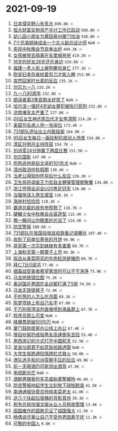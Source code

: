 # 2021-09-19

1. [日本侵华野心有多大](https://s.weibo.com/weibo?q=%23%E6%97%A5%E6%9C%AC%E4%BE%B5%E5%8D%8E%E9%87%8E%E5%BF%83%E6%9C%89%E5%A4%9A%E5%A4%A7%23&Refer=top) `899.0K 🔥`
1. [恒大财富实物资产兑付工作已启动](https://s.weibo.com/weibo?q=%23%E6%81%92%E5%A4%A7%E8%B4%A2%E5%AF%8C%E5%AE%9E%E7%89%A9%E8%B5%84%E4%BA%A7%E5%85%91%E4%BB%98%E5%B7%A5%E4%BD%9C%E5%B7%B2%E5%90%AF%E5%8A%A8%23&Refer=top) `568.8K 🔥`
1. [幼儿园小朋友为莆田泉州厦门加油](https://s.weibo.com/weibo?q=%23%E5%B9%BC%E5%84%BF%E5%9B%AD%E5%B0%8F%E6%9C%8B%E5%8F%8B%E4%B8%BA%E8%8E%86%E7%94%B0%E6%B3%89%E5%B7%9E%E5%8E%A6%E9%97%A8%E5%8A%A0%E6%B2%B9%23&Refer=top) `548.0K 🔥`
1. [7个兄弟姐妹成全一个北斗副总设计师](https://s.weibo.com/weibo?q=%237%E4%B8%AA%E5%85%84%E5%BC%9F%E5%A7%90%E5%A6%B9%E6%88%90%E5%85%A8%E4%B8%80%E4%B8%AA%E5%8C%97%E6%96%97%E5%89%AF%E6%80%BB%E8%AE%BE%E8%AE%A1%E5%B8%88%23&Refer=top) `NaN 🔥`
1. [央视中秋晚会节目单出炉](https://s.weibo.com/weibo?q=%E5%A4%AE%E8%A7%86%E4%B8%AD%E7%A7%8B%E6%99%9A%E4%BC%9A%E8%8A%82%E7%9B%AE%E5%8D%95%E5%87%BA%E7%82%89&Refer=top) `499.3K 🔥`
1. [女孩被带去隔离在车里喊爸爸](https://s.weibo.com/weibo?q=%E5%A5%B3%E5%AD%A9%E8%A2%AB%E5%B8%A6%E5%8E%BB%E9%9A%94%E7%A6%BB%E5%9C%A8%E8%BD%A6%E9%87%8C%E5%96%8A%E7%88%B8%E7%88%B8&Refer=top) `419.2K 🔥`
1. [16岁的好友26岁还在身边](https://s.weibo.com/weibo?q=%2316%E5%B2%81%E7%9A%84%E5%A5%BD%E5%8F%8B26%E5%B2%81%E8%BF%98%E5%9C%A8%E8%BA%AB%E8%BE%B9%23&Refer=top) `329.6K 🔥`
1. [福建一老人街上被狗撕咬身亡](https://s.weibo.com/weibo?q=%23%E7%A6%8F%E5%BB%BA%E4%B8%80%E8%80%81%E4%BA%BA%E8%A1%97%E4%B8%8A%E8%A2%AB%E7%8B%97%E6%92%95%E5%92%AC%E8%BA%AB%E4%BA%A1%23&Refer=top) `277.1K 🔥`
1. [慰安妇幸存者枕着剪刀才能入睡](https://s.weibo.com/weibo?q=%23%E6%85%B0%E5%AE%89%E5%A6%87%E5%B9%B8%E5%AD%98%E8%80%85%E6%9E%95%E7%9D%80%E5%89%AA%E5%88%80%E6%89%8D%E8%83%BD%E5%85%A5%E7%9D%A1%23&Refer=top) `253.9K 🔥`
1. [突然回家时长辈的反应](https://s.weibo.com/weibo?q=%23%E7%AA%81%E7%84%B6%E5%9B%9E%E5%AE%B6%E6%97%B6%E9%95%BF%E8%BE%88%E7%9A%84%E5%8F%8D%E5%BA%94%23&Refer=top) `235.1K 🔥`
1. [勿忘九一八](https://s.weibo.com/weibo?q=%23%E5%8B%BF%E5%BF%98%E4%B9%9D%E4%B8%80%E5%85%AB%23&Refer=top) `233.2K 🔥`
1. [九一八90周年](https://s.weibo.com/weibo?q=%23%E4%B9%9D%E4%B8%80%E5%85%AB90%E5%91%A8%E5%B9%B4%23&Refer=top) `232.8K 🔥`
1. [朗读者第3季首期太好哭了](https://s.weibo.com/weibo?q=%23%E6%9C%97%E8%AF%BB%E8%80%85%E7%AC%AC3%E5%AD%A3%E9%A6%96%E6%9C%9F%E5%A4%AA%E5%A5%BD%E5%93%AD%E4%BA%86%23&Refer=top) `NaN 🔥`
1. [哈尔滨一强奸4岁幼女罪犯被执行死刑](https://s.weibo.com/weibo?q=%23%E5%93%88%E5%B0%94%E6%BB%A8%E4%B8%80%E5%BC%BA%E5%A5%B84%E5%B2%81%E5%B9%BC%E5%A5%B3%E7%BD%AA%E7%8A%AF%E8%A2%AB%E6%89%A7%E8%A1%8C%E6%AD%BB%E5%88%91%23&Refer=top) `232.6K 🔥`
1. [济南堵车太严重了](https://s.weibo.com/weibo?q=%23%E6%B5%8E%E5%8D%97%E5%A0%B5%E8%BD%A6%E5%A4%AA%E4%B8%A5%E9%87%8D%E4%BA%86%23&Refer=top) `227.8K 🔥`
1. [00后女生神还原古代才女李清照](https://s.weibo.com/weibo?q=%2300%E5%90%8E%E5%A5%B3%E7%94%9F%E7%A5%9E%E8%BF%98%E5%8E%9F%E5%8F%A4%E4%BB%A3%E6%89%8D%E5%A5%B3%E6%9D%8E%E6%B8%85%E7%85%A7%23&Refer=top) `214.2K 🔥`
1. [美国10名病人抢一张床位](https://s.weibo.com/weibo?q=%23%E7%BE%8E%E5%9B%BD10%E5%90%8D%E7%97%85%E4%BA%BA%E6%8A%A2%E4%B8%80%E5%BC%A0%E5%BA%8A%E4%BD%8D%23&Refer=top) `173.4K 🔥`
1. [731部队遗址出土内脏挂架](https://s.weibo.com/weibo?q=%23731%E9%83%A8%E9%98%9F%E9%81%97%E5%9D%80%E5%87%BA%E5%9C%9F%E5%86%85%E8%84%8F%E6%8C%82%E6%9E%B6%23&Refer=top) `164.0K 🔥`
1. [95后女生每日一画绘制抗疫动人场景](https://s.weibo.com/weibo?q=%2395%E5%90%8E%E5%A5%B3%E7%94%9F%E6%AF%8F%E6%97%A5%E4%B8%80%E7%94%BB%E7%BB%98%E5%88%B6%E6%8A%97%E7%96%AB%E5%8A%A8%E4%BA%BA%E5%9C%BA%E6%99%AF%23&Refer=top) `154.8K 🔥`
1. [湾区升明月主持阵容](https://s.weibo.com/weibo?q=%23%E6%B9%BE%E5%8C%BA%E5%8D%87%E6%98%8E%E6%9C%88%E4%B8%BB%E6%8C%81%E9%98%B5%E5%AE%B9%23&Refer=top) `154.7K 🔥`
1. [刘诗雯24分钟赢下两盘比赛](https://s.weibo.com/weibo?q=%23%E5%88%98%E8%AF%97%E9%9B%AF24%E5%88%86%E9%92%9F%E8%B5%A2%E4%B8%8B%E4%B8%A4%E7%9B%98%E6%AF%94%E8%B5%9B%23&Refer=top) `151.5K 🔥`
1. [勿忘国耻](https://s.weibo.com/weibo?q=%23%E5%8B%BF%E5%BF%98%E5%9B%BD%E8%80%BB%23&Refer=top) `147.9K 🔥`
1. [热狗说他是赵文卓的101忠犬](https://s.weibo.com/weibo?q=%23%E7%83%AD%E7%8B%97%E8%AF%B4%E4%BB%96%E6%98%AF%E8%B5%B5%E6%96%87%E5%8D%93%E7%9A%84101%E5%BF%A0%E7%8A%AC%23&Refer=top) `NaN 🔥`
1. [漳州取消中秋假期](https://s.weibo.com/weibo?q=%E6%BC%B3%E5%B7%9E%E5%8F%96%E6%B6%88%E4%B8%AD%E7%A7%8B%E5%81%87%E6%9C%9F&Refer=top) `138.4K 🔥`
1. [当老公得知你怀孕后什么反应](https://s.weibo.com/weibo?q=%23%E5%BD%93%E8%80%81%E5%85%AC%E5%BE%97%E7%9F%A5%E4%BD%A0%E6%80%80%E5%AD%95%E5%90%8E%E4%BB%80%E4%B9%88%E5%8F%8D%E5%BA%94%23&Refer=top) `136.3K 🔥`
1. [卫生局将调查王力宏自主健康管理期聚餐](https://s.weibo.com/weibo?q=%23%E5%8D%AB%E7%94%9F%E5%B1%80%E5%B0%86%E8%B0%83%E6%9F%A5%E7%8E%8B%E5%8A%9B%E5%AE%8F%E8%87%AA%E4%B8%BB%E5%81%A5%E5%BA%B7%E7%AE%A1%E7%90%86%E6%9C%9F%E8%81%9A%E9%A4%90%23&Refer=top) `134.0K 🔥`
1. [浙江夺得全运会U20男足冠军](https://s.weibo.com/weibo?q=%23%E6%B5%99%E6%B1%9F%E5%A4%BA%E5%BE%97%E5%85%A8%E8%BF%90%E4%BC%9AU20%E7%94%B7%E8%B6%B3%E5%86%A0%E5%86%9B%23&Refer=top) `128.0K 🔥`
1. [当猫咪误入男生寝室](https://s.weibo.com/weibo?q=%23%E5%BD%93%E7%8C%AB%E5%92%AA%E8%AF%AF%E5%85%A5%E7%94%B7%E7%94%9F%E5%AF%9D%E5%AE%A4%23&Refer=top) `126.1K 🔥`
1. [海岸村恰恰恰](https://s.weibo.com/weibo?q=%23%E6%B5%B7%E5%B2%B8%E6%9D%91%E6%81%B0%E6%81%B0%E6%81%B0%23&Refer=top) `118.3K 🔥`
1. [霸道总裁的床有参照物了](https://s.weibo.com/weibo?q=%23%E9%9C%B8%E9%81%93%E6%80%BB%E8%A3%81%E7%9A%84%E5%BA%8A%E6%9C%89%E5%8F%82%E7%85%A7%E7%89%A9%E4%BA%86%23&Refer=top) `116.7K 🔥`
1. [硬糖少女中秋晚会古装造型](https://s.weibo.com/weibo?q=%23%E7%A1%AC%E7%B3%96%E5%B0%91%E5%A5%B3%E4%B8%AD%E7%A7%8B%E6%99%9A%E4%BC%9A%E5%8F%A4%E8%A3%85%E9%80%A0%E5%9E%8B%23&Refer=top) `115.4K 🔥`
1. [哪一瞬间让你眼里的光没了](https://s.weibo.com/weibo?q=%23%E5%93%AA%E4%B8%80%E7%9E%AC%E9%97%B4%E8%AE%A9%E4%BD%A0%E7%9C%BC%E9%87%8C%E7%9A%84%E5%85%89%E6%B2%A1%E4%BA%86%23&Refer=top) `114.4K 🔥`
1. [防空警报](https://s.weibo.com/weibo?q=%23%E9%98%B2%E7%A9%BA%E8%AD%A6%E6%8A%A5%23&Refer=top) `108.6K 🔥`
1. [731部队在我国投放鼠疫跳蚤记录曝光](https://s.weibo.com/weibo?q=%23731%E9%83%A8%E9%98%9F%E5%9C%A8%E6%88%91%E5%9B%BD%E6%8A%95%E6%94%BE%E9%BC%A0%E7%96%AB%E8%B7%B3%E8%9A%A4%E8%AE%B0%E5%BD%95%E6%9B%9D%E5%85%89%23&Refer=top) `107.4K 🔥`
1. [收到了前单位寄来的月饼](https://s.weibo.com/weibo?q=%23%E6%94%B6%E5%88%B0%E4%BA%86%E5%89%8D%E5%8D%95%E4%BD%8D%E5%AF%84%E6%9D%A5%E7%9A%84%E6%9C%88%E9%A5%BC%23&Refer=top) `96.9K 🔥`
1. [哥哥第一次见到妹妹有多害羞](https://s.weibo.com/weibo?q=%23%E5%93%A5%E5%93%A5%E7%AC%AC%E4%B8%80%E6%AC%A1%E8%A7%81%E5%88%B0%E5%A6%B9%E5%A6%B9%E6%9C%89%E5%A4%9A%E5%AE%B3%E7%BE%9E%23&Refer=top) `88.7K 🔥`
1. [上海秋天第一颗栗子上市](https://s.weibo.com/weibo?q=%23%E4%B8%8A%E6%B5%B7%E7%A7%8B%E5%A4%A9%E7%AC%AC%E4%B8%80%E9%A2%97%E6%A0%97%E5%AD%90%E4%B8%8A%E5%B8%82%23&Refer=top) `86.3K 🔥`
1. [饭店从美菜网买的牛肉检测是猪肉](https://s.weibo.com/weibo?q=%23%E9%A5%AD%E5%BA%97%E4%BB%8E%E7%BE%8E%E8%8F%9C%E7%BD%91%E4%B9%B0%E7%9A%84%E7%89%9B%E8%82%89%E6%A3%80%E6%B5%8B%E6%98%AF%E7%8C%AA%E8%82%89%23&Refer=top) `80.7K 🔥`
1. [拜仁7比0波鸿](https://s.weibo.com/weibo?q=%E6%8B%9C%E4%BB%817%E6%AF%940%E6%B3%A2%E9%B8%BF&Refer=top) `77.4K 🔥`
1. [细菌战受害者希望离世时可以干干净净](https://s.weibo.com/weibo?q=%23%E7%BB%86%E8%8F%8C%E6%88%98%E5%8F%97%E5%AE%B3%E8%80%85%E5%B8%8C%E6%9C%9B%E7%A6%BB%E4%B8%96%E6%97%B6%E5%8F%AF%E4%BB%A5%E5%B9%B2%E5%B9%B2%E5%87%80%E5%87%80%23&Refer=top) `75.9K 🔥`
1. [马龙地铁错位图](https://s.weibo.com/weibo?q=%23%E9%A9%AC%E9%BE%99%E5%9C%B0%E9%93%81%E9%94%99%E4%BD%8D%E5%9B%BE%23&Refer=top) `75.2K 🔥`
1. [奥运国乒男团在全运都打满了5局](https://s.weibo.com/weibo?q=%23%E5%A5%A5%E8%BF%90%E5%9B%BD%E4%B9%92%E7%94%B7%E5%9B%A2%E5%9C%A8%E5%85%A8%E8%BF%90%E9%83%BD%E6%89%93%E6%BB%A1%E4%BA%865%E5%B1%80%23&Refer=top) `74.5K 🔥`
1. [马龙无效提裤子](https://s.weibo.com/weibo?q=%23%E9%A9%AC%E9%BE%99%E6%97%A0%E6%95%88%E6%8F%90%E8%A3%A4%E5%AD%90%23&Refer=top) `72.4K 🔥`
1. [不吃葱的人怎么吃泡面](https://s.weibo.com/weibo?q=%23%E4%B8%8D%E5%90%83%E8%91%B1%E7%9A%84%E4%BA%BA%E6%80%8E%E4%B9%88%E5%90%83%E6%B3%A1%E9%9D%A2%23&Refer=top) `69.1K 🔥`
1. [陈梦项链上有自己名字](https://s.weibo.com/weibo?q=%23%E9%99%88%E6%A2%A6%E9%A1%B9%E9%93%BE%E4%B8%8A%E6%9C%89%E8%87%AA%E5%B7%B1%E5%90%8D%E5%AD%97%23&Refer=top) `67.8K 🔥`
1. [千万别把清洁剂直接喷到液晶屏上](https://s.weibo.com/weibo?q=%23%E5%8D%83%E4%B8%87%E5%88%AB%E6%8A%8A%E6%B8%85%E6%B4%81%E5%89%82%E7%9B%B4%E6%8E%A5%E5%96%B7%E5%88%B0%E6%B6%B2%E6%99%B6%E5%B1%8F%E4%B8%8A%23&Refer=top) `67.7K 🔥`
1. [程序员那么可爱](https://s.weibo.com/weibo?q=%E7%A8%8B%E5%BA%8F%E5%91%98%E9%82%A3%E4%B9%88%E5%8F%AF%E7%88%B1&Refer=top) `NaN 🔥`
1. [峰爆票房破5000万](https://s.weibo.com/weibo?q=%23%E5%B3%B0%E7%88%86%E7%A5%A8%E6%88%BF%E7%A0%B45000%E4%B8%87%23&Refer=top) `NaN 🔥`
1. [厦门鼓励居家办公线上办公](https://s.weibo.com/weibo?q=%23%E5%8E%A6%E9%97%A8%E9%BC%93%E5%8A%B1%E5%B1%85%E5%AE%B6%E5%8A%9E%E5%85%AC%E7%BA%BF%E4%B8%8A%E5%8A%9E%E5%85%AC%23&Refer=top) `67.4K 🔥`
1. [情侣吵架扔戒指男友高速倒车去捡](https://s.weibo.com/weibo?q=%23%E6%83%85%E4%BE%A3%E5%90%B5%E6%9E%B6%E6%89%94%E6%88%92%E6%8C%87%E7%94%B7%E5%8F%8B%E9%AB%98%E9%80%9F%E5%80%92%E8%BD%A6%E5%8E%BB%E6%8D%A1%23&Refer=top) `55.4K 🔥`
1. [用西游记的方式打开中国航天](https://s.weibo.com/weibo?q=%23%E7%94%A8%E8%A5%BF%E6%B8%B8%E8%AE%B0%E7%9A%84%E6%96%B9%E5%BC%8F%E6%89%93%E5%BC%80%E4%B8%AD%E5%9B%BD%E8%88%AA%E5%A4%A9%23&Refer=top) `52.5K 🔥`
1. [吴宣仪郎君不如意饭拍路透图](https://s.weibo.com/weibo?q=%23%E5%90%B4%E5%AE%A3%E4%BB%AA%E9%83%8E%E5%90%9B%E4%B8%8D%E5%A6%82%E6%84%8F%E9%A5%AD%E6%8B%8D%E8%B7%AF%E9%80%8F%E5%9B%BE%23&Refer=top) `NaN 🔥`
1. [大学生夜跑遇险情跨栏式救火](https://s.weibo.com/weibo?q=%23%E5%A4%A7%E5%AD%A6%E7%94%9F%E5%A4%9C%E8%B7%91%E9%81%87%E9%99%A9%E6%83%85%E8%B7%A8%E6%A0%8F%E5%BC%8F%E6%95%91%E7%81%AB%23&Refer=top) `50.0K 🔥`
1. [港队选手和刘诗雯握手后的反应](https://s.weibo.com/weibo?q=%23%E6%B8%AF%E9%98%9F%E9%80%89%E6%89%8B%E5%92%8C%E5%88%98%E8%AF%97%E9%9B%AF%E6%8F%A1%E6%89%8B%E5%90%8E%E7%9A%84%E5%8F%8D%E5%BA%94%23&Refer=top) `49.0K 🔥`
1. [前一天喝酒仍可能测出酒驾](https://s.weibo.com/weibo?q=%23%E5%89%8D%E4%B8%80%E5%A4%A9%E5%96%9D%E9%85%92%E4%BB%8D%E5%8F%AF%E8%83%BD%E6%B5%8B%E5%87%BA%E9%85%92%E9%A9%BE%23&Refer=top) `47.6K 🔥`
1. [电视剧光芒](https://s.weibo.com/weibo?q=%23%E7%94%B5%E8%A7%86%E5%89%A7%E5%85%89%E8%8A%92%23&Refer=top) `NaN 🔥`
1. [酒醉男猥亵列车员威胁乘警被拘](https://s.weibo.com/weibo?q=%23%E9%85%92%E9%86%89%E7%94%B7%E7%8C%A5%E4%BA%B5%E5%88%97%E8%BD%A6%E5%91%98%E5%A8%81%E8%83%81%E4%B9%98%E8%AD%A6%E8%A2%AB%E6%8B%98%23&Refer=top) `46.6K 🔥`
1. [防空警报响起学生立刻放下球拍默哀](https://s.weibo.com/weibo?q=%23%E9%98%B2%E7%A9%BA%E8%AD%A6%E6%8A%A5%E5%93%8D%E8%B5%B7%E5%AD%A6%E7%94%9F%E7%AB%8B%E5%88%BB%E6%94%BE%E4%B8%8B%E7%90%83%E6%8B%8D%E9%BB%98%E5%93%80%23&Refer=top) `41.5K 🔥`
1. [南通通报协管员拎摔卖菜老太](https://s.weibo.com/weibo?q=%23%E5%8D%97%E9%80%9A%E9%80%9A%E6%8A%A5%E5%8D%8F%E7%AE%A1%E5%91%98%E6%8B%8E%E6%91%94%E5%8D%96%E8%8F%9C%E8%80%81%E5%A4%AA%23&Refer=top) `41.0K 🔥`
1. [这几个扶起垃圾桶的背影真帅](https://s.weibo.com/weibo?q=%23%E8%BF%99%E5%87%A0%E4%B8%AA%E6%89%B6%E8%B5%B7%E5%9E%83%E5%9C%BE%E6%A1%B6%E7%9A%84%E8%83%8C%E5%BD%B1%E7%9C%9F%E5%B8%85%23&Refer=top) `39.3K 🔥`
1. [税务总局加强文娱从业人员税收管理](https://s.weibo.com/weibo?q=%23%E7%A8%8E%E5%8A%A1%E6%80%BB%E5%B1%80%E5%8A%A0%E5%BC%BA%E6%96%87%E5%A8%B1%E4%BB%8E%E4%B8%9A%E4%BA%BA%E5%91%98%E7%A8%8E%E6%94%B6%E7%AE%A1%E7%90%86%23&Refer=top) `13.4K 🔥`
1. [因国难作的国歌见证了祖国强大](https://s.weibo.com/weibo?q=%23%E5%9B%A0%E5%9B%BD%E9%9A%BE%E4%BD%9C%E7%9A%84%E5%9B%BD%E6%AD%8C%E8%A7%81%E8%AF%81%E4%BA%86%E7%A5%96%E5%9B%BD%E5%BC%BA%E5%A4%A7%23&Refer=top) `11.5K 🔥`
1. [杨倩说尽量让自己不受外界因素干扰](https://s.weibo.com/weibo?q=%23%E6%9D%A8%E5%80%A9%E8%AF%B4%E5%B0%BD%E9%87%8F%E8%AE%A9%E8%87%AA%E5%B7%B1%E4%B8%8D%E5%8F%97%E5%A4%96%E7%95%8C%E5%9B%A0%E7%B4%A0%E5%B9%B2%E6%89%B0%23&Refer=top) `11.3K 🔥`
1. [可敬的中国人](https://s.weibo.com/weibo?q=%23%E5%8F%AF%E6%95%AC%E7%9A%84%E4%B8%AD%E5%9B%BD%E4%BA%BA%23&Refer=top) `9.8K 🔥`

